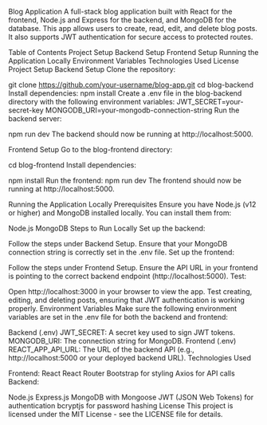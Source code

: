 Blog Application
A full-stack blog application built with React for the frontend, Node.js and Express for the backend, and MongoDB for the database. This app allows users to create, read, edit, and delete blog posts. It also supports JWT authentication for secure access to protected routes.

Table of Contents
Project Setup
Backend Setup
Frontend Setup
Running the Application Locally
Environment Variables
Technologies Used
License
Project Setup
Backend Setup
Clone the repository:


git clone https://github.com/your-username/blog-app.git
cd blog-backend
Install dependencies:
npm install
Create a .env file in the blog-backend directory with the following environment variables:
JWT_SECRET=your-secret-key
MONGODB_URI=your-mongodb-connection-string
Run the backend server:


npm run dev
The backend should now be running at http://localhost:5000.

Frontend Setup
Go to the blog-frontend directory:

cd blog-frontend
Install dependencies:


npm install
Run the frontend:
npm run dev
The frontend should now be running at http://localhost:5000.

Running the Application Locally
Prerequisites
Ensure you have Node.js (v12 or higher) and MongoDB installed locally. You can install them from:

Node.js
MongoDB
Steps to Run Locally
Set up the backend:

Follow the steps under Backend Setup.
Ensure that your MongoDB connection string is correctly set in the .env file.
Set up the frontend:

Follow the steps under Frontend Setup.
Ensure the API URL in your frontend is pointing to the correct backend endpoint (http://localhost:5000).
Test:

Open http://localhost:3000 in your browser to view the app.
Test creating, editing, and deleting posts, ensuring that JWT authentication is working properly.
Environment Variables
Make sure the following environment variables are set in the .env file for both the backend and frontend:

Backend (.env)
JWT_SECRET: A secret key used to sign JWT tokens.
MONGODB_URI: The connection string for MongoDB.
Frontend (.env)
REACT_APP_API_URL: The URL of the backend API (e.g., http://localhost:5000 or your deployed backend URL).
Technologies Used

Frontend:
React
React Router
Bootstrap for styling
Axios for API calls
Backend:

Node.js
Express.js
MongoDB with Mongoose
JWT (JSON Web Tokens) for authentication
bcryptjs for password hashing
License
This project is licensed under the MIT License - see the LICENSE file for details.

